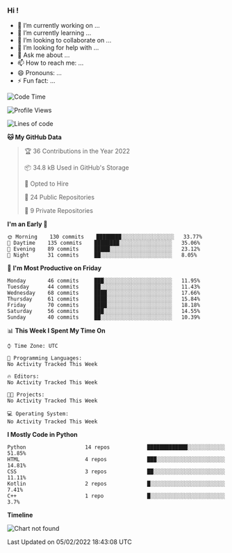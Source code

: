 ### Hi !

- 🔭 I’m currently working on ...
- 🌱 I’m currently learning ...
- 👯 I’m looking to collaborate on ...
- 🤔 I’m looking for help with ...
- 💬 Ask me about ...
- 📫 How to reach me: ...
- 😄 Pronouns: ...
- ⚡ Fun fact: ...

<!--START_SECTION:waka-->
![Code Time](http://img.shields.io/badge/Code%20Time-2%20mins-blue)

![Profile Views](http://img.shields.io/badge/Profile%20Views-62-blue)

![Lines of code](https://img.shields.io/badge/From%20Hello%20World%20I%27ve%20Written--809%20lines%20of%20code-blue)

**🐱 My GitHub Data** 

> 🏆 36 Contributions in the Year 2022
 > 
> 📦 34.8 kB Used in GitHub's Storage 
 > 
> 💼 Opted to Hire
 > 
> 📜 24 Public Repositories 
 > 
> 🔑 9 Private Repositories  
 > 
**I'm an Early 🐤** 

```text
🌞 Morning    130 commits    ████████░░░░░░░░░░░░░░░░░   33.77% 
🌆 Daytime    135 commits    ████████░░░░░░░░░░░░░░░░░   35.06% 
🌃 Evening    89 commits     █████░░░░░░░░░░░░░░░░░░░░   23.12% 
🌙 Night      31 commits     ██░░░░░░░░░░░░░░░░░░░░░░░   8.05%

```
📅 **I'm Most Productive on Friday** 

```text
Monday       46 commits     ███░░░░░░░░░░░░░░░░░░░░░░   11.95% 
Tuesday      44 commits     ██░░░░░░░░░░░░░░░░░░░░░░░   11.43% 
Wednesday    68 commits     ████░░░░░░░░░░░░░░░░░░░░░   17.66% 
Thursday     61 commits     ████░░░░░░░░░░░░░░░░░░░░░   15.84% 
Friday       70 commits     ████░░░░░░░░░░░░░░░░░░░░░   18.18% 
Saturday     56 commits     ███░░░░░░░░░░░░░░░░░░░░░░   14.55% 
Sunday       40 commits     ██░░░░░░░░░░░░░░░░░░░░░░░   10.39%

```


📊 **This Week I Spent My Time On** 

```text
⌚︎ Time Zone: UTC

💬 Programming Languages: 
No Activity Tracked This Week

🔥 Editors: 
No Activity Tracked This Week

🐱‍💻 Projects: 
No Activity Tracked This Week

💻 Operating System: 
No Activity Tracked This Week

```

**I Mostly Code in Python** 

```text
Python                   14 repos            █████████████░░░░░░░░░░░░   51.85% 
HTML                     4 repos             ███░░░░░░░░░░░░░░░░░░░░░░   14.81% 
CSS                      3 repos             ██░░░░░░░░░░░░░░░░░░░░░░░   11.11% 
Kotlin                   2 repos             █░░░░░░░░░░░░░░░░░░░░░░░░   7.41% 
C++                      1 repo              █░░░░░░░░░░░░░░░░░░░░░░░░   3.7%

```


**Timeline**

![Chart not found](https://raw.githubusercontent.com/shadowcompiler/shadowcompiler/main/charts/bar_graph.png) 


 Last Updated on 05/02/2022 18:43:08 UTC
<!--END_SECTION:waka-->
